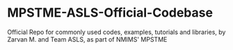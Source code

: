 # MPSTME-ASLS-Official-Codebase
Official Repo for commonly used codes, examples, tutorials and libraries, by Zarvan M. and Team ASLS, as part of NMIMS' MPSTME
